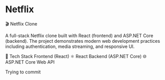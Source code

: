 # Netflix
🎬 Netflix Clone

A full-stack Netflix clone built with React (frontend) and ASP.NET Core (backend).
The project demonstrates modern web development practices including authentication, media streaming, and responsive UI.

🚀 Tech Stack
Frontend (React)
⚛️ React 
Backend (ASP.NET Core)
🌐 ASP.NET Core Web API

Trying to commit
